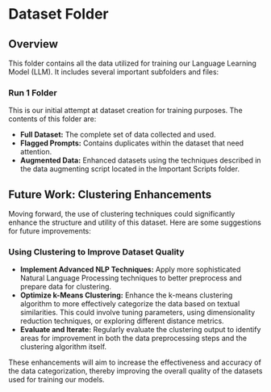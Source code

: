 # Dataset Folder

## Overview
This folder contains all the data utilized for training our Language Learning Model (LLM). It includes several important subfolders and files:

### Run 1 Folder
This is our initial attempt at dataset creation for training purposes. The contents of this folder are:
- **Full Dataset:** The complete set of data collected and used.
- **Flagged Prompts:** Contains duplicates within the dataset that need attention.
- **Augmented Data:** Enhanced datasets using the techniques described in the data augmenting script located in the Important Scripts folder.

## Future Work: Clustering Enhancements
Moving forward, the use of clustering techniques could significantly enhance the structure and utility of this dataset. Here are some suggestions for future improvements:

### Using Clustering to Improve Dataset Quality
- **Implement Advanced NLP Techniques:** Apply more sophisticated Natural Language Processing techniques to better preprocess and prepare data for clustering.
- **Optimize k-Means Clustering:** Enhance the k-means clustering algorithm to more effectively categorize the data based on textual similarities. This could involve tuning parameters, using dimensionality reduction techniques, or exploring different distance metrics.
- **Evaluate and Iterate:** Regularly evaluate the clustering output to identify areas for improvement in both the data preprocessing steps and the clustering algorithm itself.

These enhancements will aim to increase the effectiveness and accuracy of the data categorization, thereby improving the overall quality of the datasets used for training our models.
